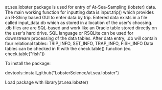 at.sea.lobster package is used for entry of At-Sea-Sampling (lobster) data. The main working function for inputting data is input.trip() which provides an R-Shiny based GUI to enter data by trip.
Entered data exists in a file called input\_data.db which as stored in a location of the user's choosing.
.db files are are SQL-based and work like an Oracle table stored directly on the user's hard drive. SQL language or RSQLite can be used for downstream processing of the data tables.
After data entry, .db will contain four relational tables: TRIP\_INFO, SET\_INFO, TRAP\_INFO, FISH\_INFO
Data tables can be checked in R with the check.table() function (ex. check.table("fish"))

To install the package:

devtools::install\_github("LobsterScience/at.sea.lobster")



Load package with library(at.sea.lobster)

